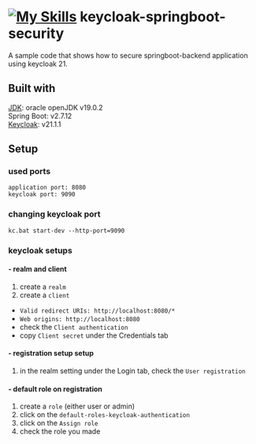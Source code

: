 # [![My Skills](https://skills.thijs.gg/icons?i=java)](https://skills.thijs.gg) keycloak-springboot-security
A sample code that shows how to secure springboot-backend application using keycloak 21.
## Built with
<a href="https://www.oracle.com/java/technologies/javase/jdk19-archive-downloads.html">JDK<a/>: oracle openJDK v19.0.2
<br/>
Spring Boot: v2.7.12
<br/>
<a href="https://github.com/keycloak/keycloak/releases/tag/21.1.1">Keycloak<a/>: v21.1.1
## Setup
### used ports
`application port: 8080`
<br/>
`keycloak port: 9090`
### changing keycloak port
```
kc.bat start-dev --http-port=9090
```
### keycloak setups
 #### - realm and client
1. create a `realm`
2. create a `client`
 * `Valid redirect URIs: http://localhost:8080/*`
 * `Web origins: http://localhost:8080`
 * check the `Client authentication`
 * copy `Client secret` under the Credentials tab
#### - registration setup setup
1. in the realm setting under the Login tab, check the `User registration`
#### - default role on registration 
1. create a `role` (either user or admin)
2. click on the `default-roles-keycloak-authentication`
3. click on the `Assign role`
4. check the role you made

